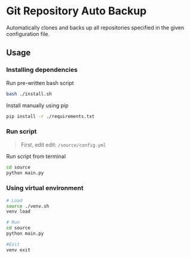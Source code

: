 # Git Repository Auto Backup

Automatically clones and backs up all repositories specified in the given configuration file.

## Usage

### Installing dependencies

Run pre-written bash script

```bash
bash ./install.sh
```

Install manually using pip

```bash
pip install -r ./requirements.txt
```

### Run script

> First, edit edit: `/source/config.yml`

Run script from terminal

```bash
cd source
python main.py
```

### Using virtual environment

```bash
# Load
source ./venv.sh
venv load

# Run
cd source
python main.py

#Exit
venv exit
```